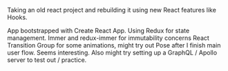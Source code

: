 Taking an old react project and rebuilding it using new React features like Hooks.

App bootstrapped with Create React App.
Using Redux for state management.
Immer and redux-immer for immutability concerns
React Transition Group for some animations, might try out Pose after I finish main user flow. Seems interesting.
Also might try setting up a GraphQL / Apollo server to test out / practice.
 
